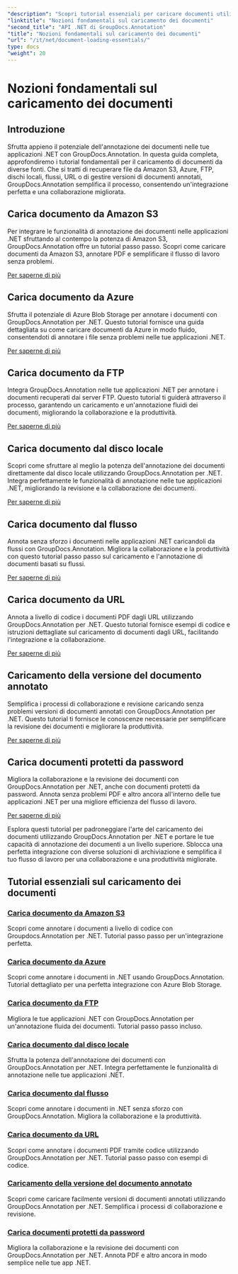 ```yaml
---
"description": "Scopri tutorial essenziali per caricare documenti utilizzando GroupDocs.Annotation .NET. Integrazione perfetta con Amazon S3, Azure, FTP, dischi locali, flussi e altro ancora."
"linktitle": "Nozioni fondamentali sul caricamento dei documenti"
"second_title": "API .NET di GroupDocs.Annotation"
"title": "Nozioni fondamentali sul caricamento dei documenti"
"url": "/it/net/document-loading-essentials/"
type: docs
"weight": 20
---
```


# Nozioni fondamentali sul caricamento dei documenti

## Introduzione

Sfrutta appieno il potenziale dell'annotazione dei documenti nelle tue applicazioni .NET con GroupDocs.Annotation. In questa guida completa, approfondiremo i tutorial fondamentali per il caricamento di documenti da diverse fonti. Che si tratti di recuperare file da Amazon S3, Azure, FTP, dischi locali, flussi, URL o di gestire versioni di documenti annotati, GroupDocs.Annotation semplifica il processo, consentendo un'integrazione perfetta e una collaborazione migliorata.

## Carica documento da Amazon S3
Per integrare le funzionalità di annotazione dei documenti nelle applicazioni .NET sfruttando al contempo la potenza di Amazon S3, GroupDocs.Annotation offre un tutorial passo passo. Scopri come caricare documenti da Amazon S3, annotare PDF e semplificare il flusso di lavoro senza problemi.

[Per saperne di più](./load-document-from-amazon-s3/)

## Carica documento da Azure
Sfrutta il potenziale di Azure Blob Storage per annotare i documenti con GroupDocs.Annotation per .NET. Questo tutorial fornisce una guida dettagliata su come caricare documenti da Azure in modo fluido, consentendoti di annotare i file senza problemi nelle tue applicazioni .NET.

[Per saperne di più](./load-document-from-azure/)

## Carica documento da FTP
Integra GroupDocs.Annotation nelle tue applicazioni .NET per annotare i documenti recuperati dai server FTP. Questo tutorial ti guiderà attraverso il processo, garantendo un caricamento e un'annotazione fluidi dei documenti, migliorando la collaborazione e la produttività.

[Per saperne di più](./load-document-from-ftp/)

## Carica documento dal disco locale
Scopri come sfruttare al meglio la potenza dell'annotazione dei documenti direttamente dal disco locale utilizzando GroupDocs.Annotation per .NET. Integra perfettamente le funzionalità di annotazione nelle tue applicazioni .NET, migliorando la revisione e la collaborazione dei documenti.

[Per saperne di più](./load-document-from-local-disk/)

## Carica documento dal flusso
Annota senza sforzo i documenti nelle applicazioni .NET caricandoli da flussi con GroupDocs.Annotation. Migliora la collaborazione e la produttività con questo tutorial passo passo sul caricamento e l'annotazione di documenti basati su flussi.

[Per saperne di più](./load-document-from-stream/)

## Carica documento da URL
Annota a livello di codice i documenti PDF dagli URL utilizzando GroupDocs.Annotation per .NET. Questo tutorial fornisce esempi di codice e istruzioni dettagliate sul caricamento di documenti dagli URL, facilitando l'integrazione e la collaborazione.

[Per saperne di più](./load-document-from-url/)

## Caricamento della versione del documento annotato
Semplifica i processi di collaborazione e revisione caricando senza problemi versioni di documenti annotati con GroupDocs.Annotation per .NET. Questo tutorial ti fornisce le conoscenze necessarie per semplificare la revisione dei documenti e migliorare la produttività.

[Per saperne di più](./loading-annotated-document-version/)

## Carica documenti protetti da password
Migliora la collaborazione e la revisione dei documenti con GroupDocs.Annotation per .NET, anche con documenti protetti da password. Annota senza problemi PDF e altro ancora all'interno delle tue applicazioni .NET per una migliore efficienza del flusso di lavoro.

[Per saperne di più](./load-password-protected-documents/)

Esplora questi tutorial per padroneggiare l'arte del caricamento dei documenti utilizzando GroupDocs.Annotation per .NET e portare le tue capacità di annotazione dei documenti a un livello superiore. Sblocca una perfetta integrazione con diverse soluzioni di archiviazione e semplifica il tuo flusso di lavoro per una collaborazione e una produttività migliorate.
## Tutorial essenziali sul caricamento dei documenti
### [Carica documento da Amazon S3](./load-document-from-amazon-s3/)
Scopri come annotare i documenti a livello di codice con Groupdocs.Annotation per .NET. Tutorial passo passo per un'integrazione perfetta.
### [Carica documento da Azure](./load-document-from-azure/)
Scopri come annotare i documenti in .NET usando GroupDocs.Annotation. Tutorial dettagliato per una perfetta integrazione con Azure Blob Storage.
### [Carica documento da FTP](./load-document-from-ftp/)
Migliora le tue applicazioni .NET con GroupDocs.Annotation per un'annotazione fluida dei documenti. Tutorial passo passo incluso.
### [Carica documento dal disco locale](./load-document-from-local-disk/)
Sfrutta la potenza dell'annotazione dei documenti con GroupDocs.Annotation per .NET. Integra perfettamente le funzionalità di annotazione nelle tue applicazioni .NET.
### [Carica documento dal flusso](./load-document-from-stream/)
Scopri come annotare i documenti in .NET senza sforzo con GroupDocs.Annotation. Migliora la collaborazione e la produttività.
### [Carica documento da URL](./load-document-from-url/)
Scopri come annotare i documenti PDF tramite codice utilizzando GroupDocs.Annotation per .NET. Tutorial passo passo con esempi di codice.
### [Caricamento della versione del documento annotato](./loading-annotated-document-version/)
Scopri come caricare facilmente versioni di documenti annotati utilizzando GroupDocs.Annotation per .NET. Semplifica i processi di collaborazione e revisione.
### [Carica documenti protetti da password](./load-password-protected-documents/)
Migliora la collaborazione e la revisione dei documenti con GroupDocs.Annotation per .NET. Annota PDF e altro ancora in modo semplice nelle tue app .NET.